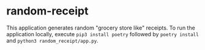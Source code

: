 # random-receipt
This application generates random "grocery store like" receipts. To run the application locally, execute `pip3 install poetry` followed by `poetry install` and `python3 random_receipt/app.py`.
